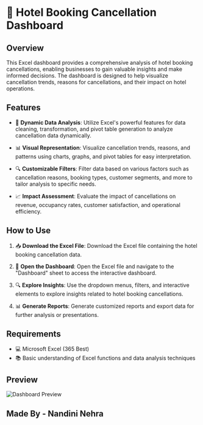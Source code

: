 # 🏨 Hotel Booking Cancellation Dashboard

## Overview

This Excel dashboard provides a comprehensive analysis of hotel booking cancellations, enabling businesses to gain valuable insights and make informed decisions. The dashboard is designed to help visualize cancellation trends, reasons for cancellations, and their impact on hotel operations.

## Features

- 🔄 **Dynamic Data Analysis**: Utilize Excel's powerful features for data cleaning, transformation, and pivot table generation to analyze cancellation data dynamically.
  
- 📊 **Visual Representation**: Visualize cancellation trends, reasons, and patterns using charts, graphs, and pivot tables for easy interpretation.

- 🔍 **Customizable Filters**: Filter data based on various factors such as cancellation reasons, booking types, customer segments, and more to tailor analysis to specific needs.

- 📈 **Impact Assessment**: Evaluate the impact of cancellations on revenue, occupancy rates, customer satisfaction, and operational efficiency.

## How to Use

1. 📥 **Download the Excel File**: Download the Excel file containing the hotel booking cancellation data.
  
2. 🚀 **Open the Dashboard**: Open the Excel file and navigate to the "Dashboard" sheet to access the interactive dashboard.

3. 🔍 **Explore Insights**: Use the dropdown menus, filters, and interactive elements to explore insights related to hotel booking cancellations.

4. 📊 **Generate Reports**: Generate customized reports and export data for further analysis or presentations.

## Requirements

- 💻 Microsoft Excel (365 Best)
- 📚 Basic understanding of Excel functions and data analysis techniques

## Preview

![Dashboard Preview](https://github.com/Rex-Underground/Hotel-Booking-Cancellation-Dashboard/assets/158386292/b184efbc-1a52-4658-b509-bfe5fd5219e0)

## Made By - Nandini Nehra

